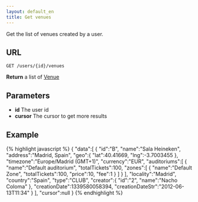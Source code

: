```yaml
---
layout: default_en
title: Get venues
---
```


Get the list of venues created by a user.

## URL

```
GET /users/{id}/venues
```

**Return** a list of [Venue](/datatypes#venue)

## Parameters

* **id** The user id
* **cursor** The cursor to get more results


## Example

{% highlight javascript %}
{
   "data":[
      {
         "id":"B",
         "name":"Sala Heineken",
         "address":"Madrid, Spain",
         "geo":{
            "lat":40.41669,
            "lng":-3.7003455
         },
         "timezone":"Europe/Madrid (GMT+1)",
         "currency":"EUR",
         "auditoriums":[
            {
               "name":"Default auditorium",
               "totalTickets":100,
               "zones":[
                  {
                     "name":"Default Zone",
                     "totalTickets":100,
                     "price":10,
                     "fee":1
                  }
               ]
            }
         ],
         "locality":"Madrid",
         "country":"Spain",
         "type":"CLUB",
         "creator":{
            "id":"2",
            "name":"Nacho Coloma"
         },
         "creationDate":1339580058394,
         "creationDateStr":"2012-06-13T11:34"
      }
   ],
   "cursor":null
}
{% endhighlight %}
